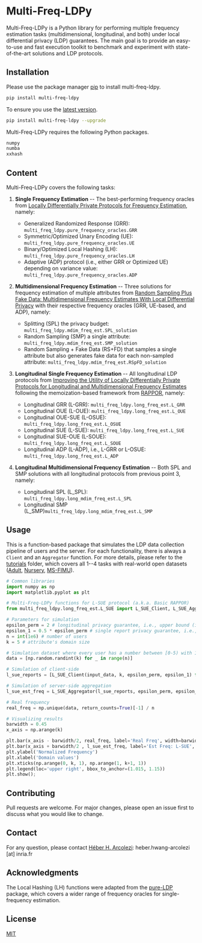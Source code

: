 # Multi-Freq-LDPy

Multi-Freq-LDPy is a Python library for performing multiple frequency estimation tasks (multidimensional, longitudinal, and both) under local differential privacy (LDP) guarantees. The main goal is to provide an easy-to-use and fast execution toolkit to benchmark and experiment with state-of-the-art solutions and LDP protocols.

## Installation

Please use the package manager [pip](https://pip.pypa.io/en/stable/) to install multi-freq-ldpy.

```bash
pip install multi-freq-ldpy
```

To ensure you use the [latest version](https://pypi.org/project/multi-freq-ldpy/).

```bash
pip install multi-freq-ldpy --upgrade
```

Multi-Freq-LDPy requires the following Python packages.

```bash
numpy
numba
xxhash
```

## Content
Multi-Freq-LDPy covers the following tasks: 

1. **Single Frequency Estimation** -- The best-performing frequency oracles from [Locally Differentially Private Protocols for Frequency Estimation](https://www.usenix.org/conference/usenixsecurity17/technical-sessions/presentation/wang-tianhao), namely:
   * Generalized Randomized Response (GRR): ```multi_freq_ldpy.pure_frequency_oracles.GRR```
   * Symmetric/Optimized Unary Encoding (UE): ```multi_freq_ldpy.pure_frequency_oracles.UE```
   * Binary/Optimized Local Hashing (LH): ```multi_freq_ldpy.pure_frequency_oracles.LH```
   * Adaptive (ADP) protocol (i.e., either GRR or Optimized UE) depending on variance value: ```multi_freq_ldpy.pure_frequency_oracles.ADP```

2. **Multidimensional Frequency Estimation** -- Three solutions for frequency estimation of multiple attributes from [Random Sampling Plus Fake Data: Multidimensional Frequency Estimates With Local Differential Privacy](https://arxiv.org/abs/2109.07269) with their respective frequency oracles (GRR, UE-based, and ADP), namely:
   * Splitting (SPL) the privacy budget: ```multi_freq_ldpy.mdim_freq_est.SPL_solution```
   * Random Sampling (SMP) a single attribute: ```multi_freq_ldpy.mdim_freq_est.SMP_solution```
   * Random Sampling + Fake Data (RS+FD) that samples a single attribute but also generates fake data for each non-sampled attribute: ```multi_freq_ldpy.mdim_freq_est.RSpFD_solution```

3. **Longitudinal Single Frequency Estimation** -- All longitudinal LDP protocols from [Improving the Utility of Locally Differentially Private Protocols for Longitudinal and Multidimensional Frequency Estimates](https://arxiv.org/abs/2111.04636) following the memoization-based framework from [RAPPOR](https://dl.acm.org/doi/10.1145/2660267.2660348), namely:
   * Longitudinal GRR (L-GRR): ```multi_freq_ldpy.long_freq_est.L_GRR```
   * Longitudinal OUE (L-OUE): ```multi_freq_ldpy.long_freq_est.L_OUE```
   * Longitudinal OUE-SUE (L-OSUE): ```multi_freq_ldpy.long_freq_est.L_OSUE```
   * Longitudinal SUE (L-SUE): ```multi_freq_ldpy.long_freq_est.L_SUE```
   * Longitudinal SUE-OUE (L-SOUE): ```multi_freq_ldpy.long_freq_est.L_SOUE```
   * Longitudinal ADP (L-ADP), i.e., L-GRR or L-OSUE: ```multi_freq_ldpy.long_freq_est.L_ADP```

4. **Longitudinal Multidimensional Frequency Estimation** -- Both SPL and SMP solutions with all longitudinal protocols from previous point 3, namely:
   * Longitudinal SPL (L_SPL): ```multi_freq_ldpy.long_mdim_freq_est.L_SPL```
   * Longitudinal SMP (L_SMP)```multi_freq_ldpy.long_mdim_freq_est.L_SMP```

## Usage
This is a function-based package that simulates the LDP data collection pipeline of users and the server. For each functionality, there is always a ```Client``` and an ```Aggregator``` function. For more details, please refer to the [tutorials](https://github.com/hharcolezi/multi-freq-ldpy/tree/main/tutorials) folder, which covers all 1--4 tasks with real-world open datasets ([Adult](https://archive.ics.uci.edu/ml/datasets/adult), [Nursery](https://archive.ics.uci.edu/ml/datasets/nursery), [MS-FIMU](https://github.com/hharcolezi/OpenMSFIMU)).

```python
# Common libraries
import numpy as np
import matplotlib.pyplot as plt

# Multi-Freq-LDPy functions for L-SUE protocol (a.k.a. Basic RAPPOR)
from multi_freq_ldpy.long_freq_est.L_SUE import L_SUE_Client, L_SUE_Aggregator

# Parameters for simulation
epsilon_perm = 2 # longitudinal privacy guarantee, i.e., upper bound (infinity reports)
epsilon_1 = 0.5 * epsilon_perm # single report privacy guarantee, i.e., lower bound
n = int(1e6) # number of users
k = 5 # attribute's domain size

# Simulation dataset where every user has a number between [0-5) with 1,000,000 users
data = [np.random.randint(k) for _ in range(n)]

# Simulation of client-side
l_sue_reports = [L_SUE_Client(input_data, k, epsilon_perm, epsilon_1) for input_data in data]

# Simulation of server-side aggregation
l_sue_est_freq = L_SUE_Aggregator(l_sue_reports, epsilon_perm, epsilon_1)

# Real frequency 
real_freq = np.unique(data, return_counts=True)[-1] / n

# Visualizing results
barwidth = 0.45
x_axis = np.arange(k)

plt.bar(x_axis - barwidth/2, real_freq, label='Real Freq', width=barwidth)
plt.bar(x_axis + barwidth/2 , l_sue_est_freq, label='Est Freq: L-SUE', width=barwidth)
plt.ylabel('Normalized Frequency')
plt.xlabel('Domain values')
plt.xticks(np.arange(0, k, 1), np.arange(1, k+1, 1))
plt.legend(loc='upper right', bbox_to_anchor=(1.015, 1.15))
plt.show();
```

## Contributing
Pull requests are welcome. For major changes, please open an issue first to discuss what you would like to change.

## Contact
For any question, please contact [Héber H. Arcolezi](https://hharcolezi.github.io/): heber.hwang-arcolezi [at] inria.fr

## Acknowledgments
The Local Hashing (LH) functions were adapted from the [pure-LDP](https://github.com/Samuel-Maddock/pure-LDP) package, which covers a wider range of frequency oracles for single-frequency estimation.

## License
[MIT](https://github.com/hharcolezi/multi-freq-ldpy/blob/main/LICENSE)